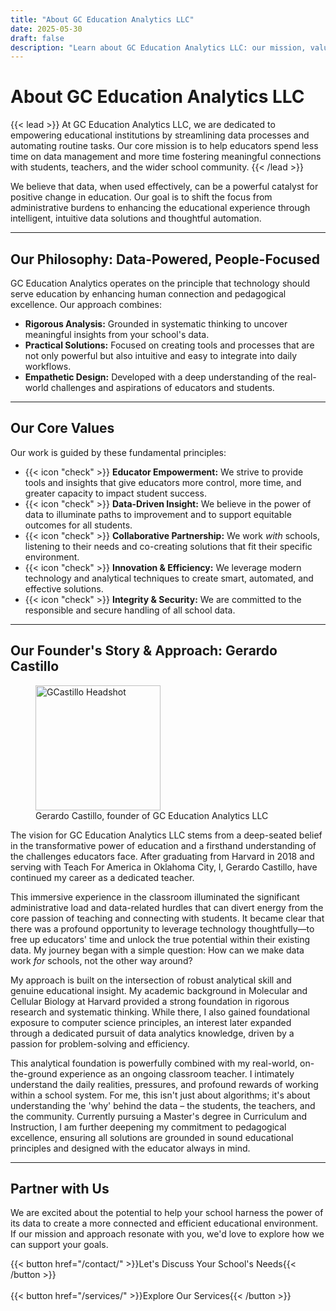 ```yaml
---
title: "About GC Education Analytics LLC"
date: 2025-05-30 
draft: false
description: "Learn about GC Education Analytics LLC: our mission, values, and the founder dedicated to empowering educators with data-driven solutions."
---
```


# About GC Education Analytics LLC

{{< lead >}}
At GC Education Analytics LLC, we are dedicated to empowering educational institutions by streamlining data processes and automating routine tasks. Our core mission is to help educators spend less time on data management and more time fostering meaningful connections with students, teachers, and the wider school community.
{{< /lead >}}

We believe that data, when used effectively, can be a powerful catalyst for positive change in education. Our goal is to shift the focus from administrative burdens to enhancing the educational experience through intelligent, intuitive data solutions and thoughtful automation.

---

## Our Philosophy: Data-Powered, People-Focused

GC Education Analytics operates on the principle that technology should serve education by enhancing human connection and pedagogical excellence. Our approach combines:
* **Rigorous Analysis:** Grounded in systematic thinking to uncover meaningful insights from your school's data.
* **Practical Solutions:** Focused on creating tools and processes that are not only powerful but also intuitive and easy to integrate into daily workflows.
* **Empathetic Design:** Developed with a deep understanding of the real-world challenges and aspirations of educators and students.

---

## Our Core Values

Our work is guided by these fundamental principles:

* {{< icon "check" >}} **Educator Empowerment:** We strive to provide tools and insights that give educators more control, more time, and greater capacity to impact student success.
* {{< icon "check" >}} **Data-Driven Insight:** We believe in the power of data to illuminate paths to improvement and to support equitable outcomes for all students.
* {{< icon "check" >}} **Collaborative Partnership:** We work *with* schools, listening to their needs and co-creating solutions that fit their specific environment.
* {{< icon "check" >}} **Innovation & Efficiency:** We leverage modern technology and analytical techniques to create smart, automated, and effective solutions.
* {{< icon "check" >}} **Integrity & Security:** We are committed to the responsible and secure handling of all school data.

---

## Our Founder's Story & Approach: Gerardo Castillo



<figure class="text-center">
  <img src="/images/headshot.jpeg" alt="GCastillo Headshot" style="width: 200px;" class="mx-auto mb-4 rounded-lg shadow-lg" />
  <figcaption class="text-sm text-gray-600">Gerardo Castillo, founder of GC Education Analytics LLC</figcaption>
</figure>




The vision for GC Education Analytics LLC stems from a deep-seated belief in the transformative power of education and a firsthand understanding of the challenges educators face. After graduating from Harvard in 2018 and serving with Teach For America in Oklahoma City, I, Gerardo Castillo, have continued my career as a dedicated teacher.

This immersive experience in the classroom illuminated the significant administrative load and data-related hurdles that can divert energy from the core passion of teaching and connecting with students. It became clear that there was a profound opportunity to leverage technology thoughtfully—to free up educators' time and unlock the true potential within their existing data. My journey began with a simple question: How can we make data work *for* schools, not the other way around?

My approach is built on the intersection of robust analytical skill and genuine educational insight. My academic background in Molecular and Cellular Biology at Harvard provided a strong foundation in rigorous research and systematic thinking. While there, I also gained foundational exposure to computer science principles, an interest later expanded through a dedicated pursuit of data analytics knowledge, driven by a passion for problem-solving and efficiency.

This analytical foundation is powerfully combined with my real-world, on-the-ground experience as an ongoing classroom teacher. I intimately understand the daily realities, pressures, and profound rewards of working within a school system. For me, this isn't just about algorithms; it's about understanding the 'why' behind the data – the students, the teachers, and the community. Currently pursuing a Master's degree in Curriculum and Instruction, I am further deepening my commitment to pedagogical excellence, ensuring all solutions are grounded in sound educational principles and designed with the educator always in mind.

---

## Partner with Us

We are excited about the potential to help your school harness the power of its data to create a more connected and efficient educational environment. If our mission and approach resonate with you, we'd love to explore how we can support your goals.

<div class="mt-6 text-center">
    {{< button href="/contact/" >}}Let's Discuss Your School's Needs{{< /button >}} <br> <br>
    {{< button href="/services/" >}}Explore Our Services{{< /button >}} 
</div>